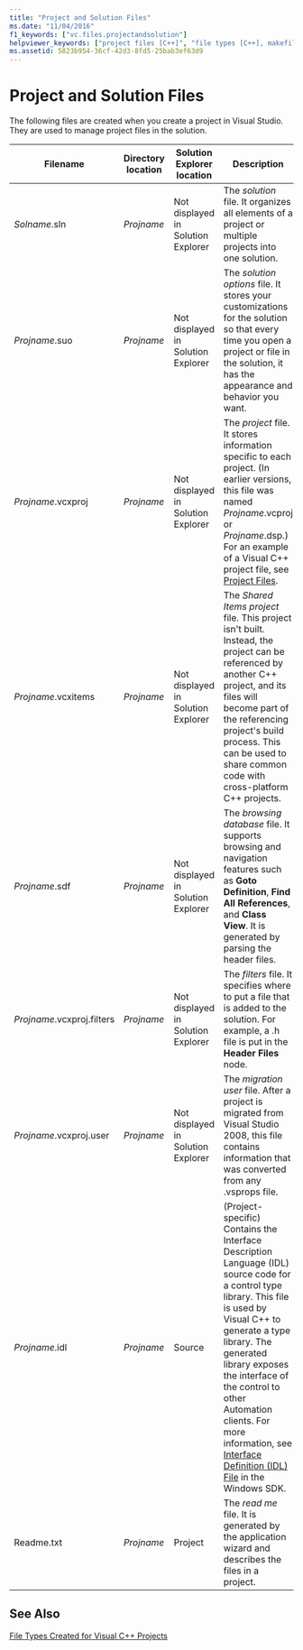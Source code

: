 ```yaml
---
title: "Project and Solution Files"
ms.date: "11/04/2016"
f1_keywords: ["vc.files.projectandsolution"]
helpviewer_keywords: ["project files [C++]", "file types [C++], makefiles", ".sdf, browsing database file", "Makefile projects", "browsing database file, .sdf", "file types [C++], project files"]
ms.assetid: 5823b954-36cf-42d3-8fd5-25bab3ef63d9
---
```

# Project and Solution Files

The following files are created when you create a project in Visual Studio. They are used to manage project files in the solution.

|Filename|Directory location|Solution Explorer location|Description|
|--------------|------------------------|--------------------------------|-----------------|
|*Solname*.sln|*Projname*|Not displayed in Solution Explorer|The *solution* file. It organizes all elements of a project or multiple projects into one solution.|
|*Projname*.suo|*Projname*|Not displayed in Solution Explorer|The *solution options* file. It stores your customizations for the solution so that every time you open a project or file in the solution, it has the appearance and behavior you want.|
|*Projname*.vcxproj|*Projname*|Not displayed in Solution Explorer|The *project* file. It stores information specific to each project. (In earlier versions, this file was named *Projname*.vcproj or *Projname*.dsp.) For an example of a Visual C++ project file, see [Project Files](../ide/project-files.md).|
|*Projname*.vcxitems|*Projname*|Not displayed in Solution Explorer|The *Shared Items project* file. This project isn't built.  Instead, the project can be referenced by another C++ project, and its files will become part of the referencing project's build process. This can be used to share common code with cross-platform C++ projects.|
|*Projname*.sdf|*Projname*|Not displayed in Solution Explorer|The *browsing database* file. It supports browsing and navigation features such as **Goto Definition**, **Find All References**, and **Class View**. It is generated by parsing the header files.|
|*Projname*.vcxproj.filters|*Projname*|Not displayed in Solution Explorer|The *filters* file. It specifies where to put a file that is added to the solution. For example, a .h file is put in the **Header Files** node.|
|*Projname*.vcxproj.user|*Projname*|Not displayed in Solution Explorer|The *migration user* file. After a project is migrated from Visual Studio 2008, this file contains information that was converted from any .vsprops file.|
|*Projname*.idl|*Projname*|Source|(Project-specific) Contains the Interface Description Language (IDL) source code for a control type library. This file is used by Visual C++ to generate a type library. The generated library exposes the interface of the control to other Automation clients. For more information, see [Interface Definition (IDL) File](/windows/desktop/Rpc/the-interface-definition-language-idl-file) in the Windows SDK.|
|Readme.txt|*Projname*|Project|The *read me* file. It is generated by the application wizard and describes the files in a project.|

## See Also

[File Types Created for Visual C++ Projects](file-types-created-for-visual-cpp-projects.md)